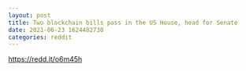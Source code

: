 ```yaml
--- 
layout: post 
title: Two blockchain bills pass in the US House, head for Senate 
date: 2021-06-23 1624482730 
categories: reddit 
--- 
```

https://redd.it/o6m45h
